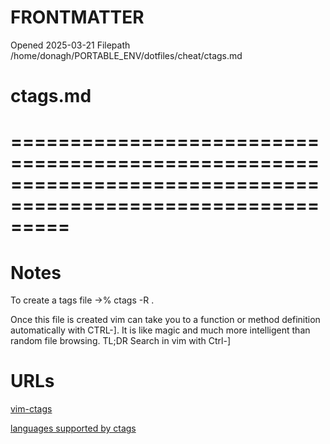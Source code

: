 # FRONTMATTER
Opened 2025-03-21
Filepath /home/donagh/PORTABLE_ENV/dotfiles/cheat/ctags.md

# ctags.md
# =============================================================================================================
# Notes

To create a tags file
->%  ctags -R .


Once this file is created vim can take you to a function or method definition automatically with CTRL-]. It is like magic and much more intelligent than random file browsing.
TL;DR Search in vim with Ctrl-]


# URLs

[vim-ctags](https://andrew.stwrt.ca/posts/vim-ctags/)

[languages supported by ctags](https://ctags.sourceforge.net/languages.html)





